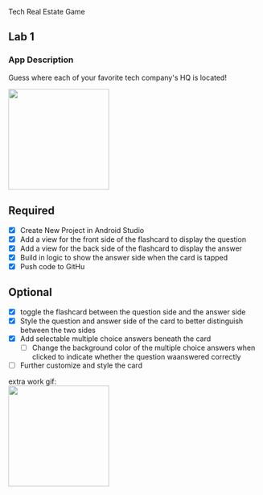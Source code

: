 Tech Real Estate Game

## Lab 1

### App Description
Guess where each of your favorite tech company's HQ is located!


<img src="https://i.imgur.com/uSC5oXV.gif" width=200><br>


## Required
- [x] Create New Project in Android Studio
- [x] Add a view for the front side of the flashcard to display the question
- [x] Add a view for the back side of the flashcard to display the answer
- [x] Build in logic to show the answer side when the card is tapped
- [x] Push code to GitHu
## Optional
- [x] toggle the flashcard between the question side and the answer side
- [x] Style the question and answer side of the card to better distinguish between the two sides
- [x] Add selectable multiple choice answers beneath the card
   - [ ] Change the background color of the multiple choice answers when clicked to indicate whether the question waanswered correctly
- [ ] Further customize and style the card

extra work gif:
<br>
<img src="https://i.imgur.com/VxcsPq5.gif" width=200><br>
